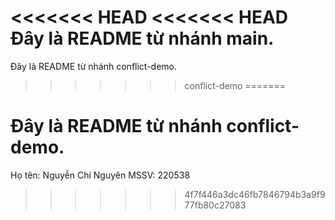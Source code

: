 <<<<<<< HEAD
<<<<<<< HEAD
Đây là README từ nhánh main.
=======
Đây là README từ nhánh conflict-demo.
>>>>>>> conflict-demo
=======

Đây là README từ nhánh conflict-demo.
=======
Họ tên: Nguyễn Chí Nguyên
MSSV: 220538

>>>>>>> 4f7f446a3dc46fb7846794b3a9f977fb80c27083
